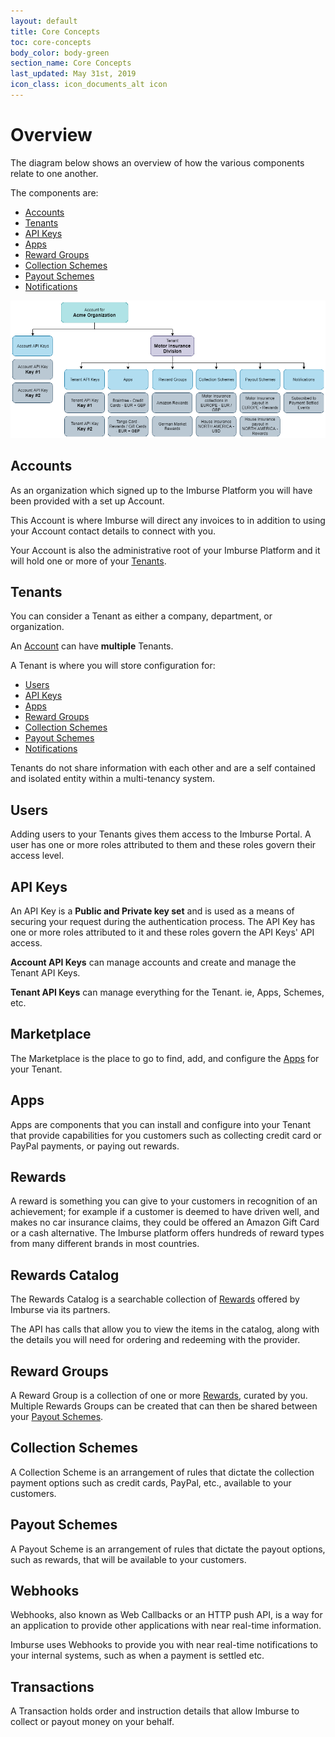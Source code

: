 ```yaml
---
layout: default
title: Core Concepts
toc: core-concepts
body_color: body-green
section_name: Core Concepts
last_updated: May 31st, 2019
icon_class: icon_documents_alt icon
---
```

# Overview
The diagram below shows an overview of how the various components relate to one another.

The components are:

- [Accounts](#accounts)
- [Tenants](#tenants)
- [API Keys](#api-keys)
- [Apps](#apps)
- [Reward Groups](#reward-groups)
- [Collection Schemes](#collection-schemes)
- [Payout Schemes](#payout-schemes)
- [Notifications](#webhooks)

<img src="/assets/images/guides/getting-started/concept-overview.png" style="width:900px;" title="Overview" alt="Overview"/>

## Accounts
As an organization which signed up to the Imburse Platform you will have been provided with a set up Account.

This Account is where Imburse will direct any invoices to in addition to using your Account contact details to connect with you.

Your Account is also the administrative root of your Imburse Platform and it will hold one or more of your [Tenants](#tenants).

## Tenants
You can consider a Tenant as either a company, department, or organization.

An [Account](#accounts) can have **multiple** Tenants.

A Tenant is where you will store configuration for:
- [Users](#users)
- [API Keys](#api-keys)
- [Apps](#apps)
- [Reward Groups](#reward-groups)
- [Collection Schemes](#collection-schemes)
- [Payout Schemes](#payout-schemes)
- [Notifications](#webhooks)

Tenants do not share information with each other and are a self contained and isolated entity within a multi-tenancy system.

## Users
Adding users to your Tenants gives them access to the Imburse Portal.
A user has one or more roles attributed to them and these roles govern their access level.

## API Keys
An API Key is a **Public and Private key set** and is used as a means of securing your request during the authentication process.
The API Key has one or more roles attributed to it and these roles govern the API Keys' API access.

**Account API Keys** can manage accounts and create and manage the Tenant API Keys.

**Tenant API Keys** can manage everything for the Tenant. ie, Apps, Schemes, etc.

## Marketplace
The Marketplace is the place to go to find, add, and configure the [Apps](#apps) for your Tenant.

## Apps
Apps are components that you can install and configure into your Tenant that provide capabilities for you customers such as collecting credit card or PayPal payments, or paying out rewards.

## Rewards
A reward is something you can give to your customers in recognition of an achievement; for example if a customer is deemed to have driven well, and makes no car insurance claims, they could be offered an Amazon Gift Card or a cash alternative. The Imburse platform offers hundreds of reward types from many different brands in most countries.

## Rewards Catalog
The Rewards Catalog is a searchable collection of [Rewards](#rewards) offered by Imburse via its partners.

The API has calls that allow you to view the items in the catalog, along with the details you will need for ordering and redeeming with the provider.

## Reward Groups
A Reward Group is a collection of one or more [Rewards](#rewards), curated by you. Multiple Rewards Groups can be created that can then be shared between your [Payout Schemes](#payout-schemes).

## Collection Schemes
A Collection Scheme is an arrangement of rules that dictate the collection payment options such as credit cards, PayPal, etc., available to your customers.

## Payout Schemes
A Payout Scheme is an arrangement of rules that dictate the payout options, such as rewards, that will be available to your customers.

## Webhooks
Webhooks, also known as Web Callbacks or an HTTP push API, is a way for an application to provide other applications with near real-time information.

Imburse uses Webhooks to provide you with near real-time notifications to your internal systems, such as when a payment is settled etc.

## Transactions
A Transaction holds order and instruction details that allow Imburse to collect or payout money on your behalf.
